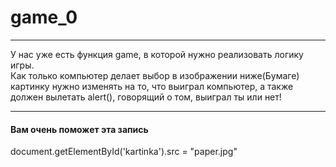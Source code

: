 # game_0
<hr>
<p>
  У нас уже есть функция game, в которой нужно реализовать логику игры.<br>
  Как только компьютер делает выбор в изображении ниже(Бумаге) картинку нужно изменять на то, что выиграл компьютер, а также должен вылетать alert(), говорящий о том, выиграл ты или нет!
</p>
<hr>
<h4>Вам очень поможет эта запись</h4>
document.getElementById('kartinka').src = "paper.jpg"
